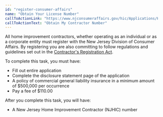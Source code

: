 ```yaml
---
id: "register-consumer-affairs"
name: "Obtain Your License Number"
callToActionLink: "https://www.njconsumeraffairs.gov/hic/Applications/Home-Improvement-Contractor-Application-for-Initial-Registration.pdf"
callToActionText: "Obtain My Contractor Number"
---
```


All home improvement contractors, whether operating as an individual or as a corporate entity must register with the New Jersey Division of Consumer Affairs. By registering you are also committing to follow regulations and guidelines set out in the [Contractor's Registration Act](https://www.njconsumeraffairs.gov/hic/Applications/Home-Improvement-Contractor-Application-for-Initial-Registration.pdf). 
        
To complete this task, you must have:
- Fill out entire application
- Complete the disclosure statement page of the application
- A policy of commercial general liability insurance in a minimum amount of $500,000 per occurrence
- Pay a fee of $110.00

After you complete this task, you will have:
- A New Jersey Home Improvement Contractor (NJHIC) number
